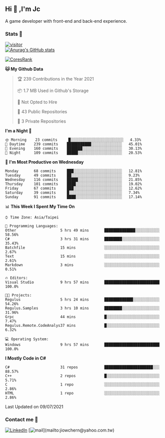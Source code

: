 ## Hi 👋 ,I'm Jc  

A game developer with front-end and back-end experience.  

### Stats  📝
[![visitor](https://visitor-badge.glitch.me/badge?page_id=jiowchern.jiowchern&style=flat-square&color=0088cc)](https://visitor-badge.glitch.me/badge?page_id=jiowchern.jiowchern&style=flat-square&color=0088cc)  
[![Anurag's GitHub stats](https://github-readme-stats.vercel.app/api?username=jiowchern&count_private=true&&show_icons=true)](https://github.com/anuraghazra/github-readme-stats)  
<!-- [![trophy](https://github-profile-trophy.vercel.app/?username=jiowchern)](https://github.com/ryo-ma/github-profile-trophy)   -->
[![CoresRank](https://cr-ss-service.azurewebsites.net/api/ScreenShot?widget=summary&username=jiowchern)](https://cr-ss-service.azurewebsites.net/api/ScreenShot?widget=summary&username=jiowchern)


<!--START_SECTION:waka-->
**🐱 My Github Data** 

> 🏆 239 Contributions in the Year 2021
 > 
> 📦 1.7 MB Used in Github's Storage 
 > 
> 🚫 Not Opted to Hire
 > 
> 📜 43 Public Repositories 
 > 
> 🔑 3 Private Repositories  
 > 
**I'm a Night 🦉** 

```text
🌞 Morning    23 commits     █░░░░░░░░░░░░░░░░░░░░░░░░   4.33% 
🌆 Daytime    239 commits    ███████████░░░░░░░░░░░░░░   45.01% 
🌃 Evening    160 commits    ███████░░░░░░░░░░░░░░░░░░   30.13% 
🌙 Night      109 commits    █████░░░░░░░░░░░░░░░░░░░░   20.53%

```
📅 **I'm Most Productive on Wednesday** 

```text
Monday       68 commits     ███░░░░░░░░░░░░░░░░░░░░░░   12.81% 
Tuesday      49 commits     ██░░░░░░░░░░░░░░░░░░░░░░░   9.23% 
Wednesday    116 commits    █████░░░░░░░░░░░░░░░░░░░░   21.85% 
Thursday     101 commits    ████░░░░░░░░░░░░░░░░░░░░░   19.02% 
Friday       67 commits     ███░░░░░░░░░░░░░░░░░░░░░░   12.62% 
Saturday     39 commits     █░░░░░░░░░░░░░░░░░░░░░░░░   7.34% 
Sunday       91 commits     ████░░░░░░░░░░░░░░░░░░░░░   17.14%

```


📊 **This Week I Spent My Time On** 

```text
⌚︎ Time Zone: Asia/Taipei

💬 Programming Languages: 
Other                    5 hrs 49 mins       ██████████████░░░░░░░░░░░   58.56% 
C#                       3 hrs 31 mins       ████████░░░░░░░░░░░░░░░░░   35.43% 
Batchfile                15 mins             ░░░░░░░░░░░░░░░░░░░░░░░░░   2.67% 
Text                     15 mins             ░░░░░░░░░░░░░░░░░░░░░░░░░   2.61% 
Markdown                 3 mins              ░░░░░░░░░░░░░░░░░░░░░░░░░   0.51%

🔥 Editors: 
Visual Studio            9 hrs 57 mins       █████████████████████████   100.0%

🐱‍💻 Projects: 
Regulus                  5 hrs 24 mins       █████████████░░░░░░░░░░░░   54.26% 
Regulus.Samples          3 hrs 10 mins       ████████░░░░░░░░░░░░░░░░░   31.96% 
Grpc                     44 mins             █░░░░░░░░░░░░░░░░░░░░░░░░   7.47% 
Regulus.Remote.CodeAnalys37 mins             █░░░░░░░░░░░░░░░░░░░░░░░░   6.32%

💻 Operating System: 
Windows                  9 hrs 57 mins       █████████████████████████   100.0%

```

**I Mostly Code in C#** 

```text
C#                       31 repos            ██████████████████████░░░   88.57% 
C++                      2 repos             █░░░░░░░░░░░░░░░░░░░░░░░░   5.71% 
C                        1 repo              ░░░░░░░░░░░░░░░░░░░░░░░░░   2.86% 
HTML                     1 repo              ░░░░░░░░░░░░░░░░░░░░░░░░░   2.86%

```



 Last Updated on 09/07/2021
<!--END_SECTION:waka-->



### Contact me 💬
[![LinkedIn](https://img.shields.io/badge/-JiowchernChen-0077B5?style==flat-square&logo=LinkedIn&logoColor=white)](https://www.linkedin.com/in/jiowchern-chen-4aaa90b7/) [![mail](https://img.shields.io/badge/-jiowchern%40yahoo.com.tw-blueviolet?style=flat-square&logo=yahoo!)](mailto:jiowchern@yahoo.com.tw)    

<!-- [![Linkedin Badge](https://img.shields.io/badge/-LinkedIn-blue?style=flat-square&logo=Linkedin&logoColor=white&link=https://www.linkedin.com/in/jiowchern-chen-4aaa90b7/)](https://www.linkedin.com/in/jiowchern-chen-4aaa90b7/) -->


<!--
**jiowchern/jiowchern** is a ✨ _special_ ✨ repository because its `README.md` (this file) appears on your GitHub profile.

Here are some ideas to get you started:

- 🔭 I’m currently working on ...
- 🌱 I’m currently learning ...
- 👯 I’m looking to collaborate on ...
- 🤔 I’m looking for help with ...
- 💬 Ask me about ...
- 📫 How to reach me: ...
- 😄 Pronouns: ...
- ⚡ Fun fact: ...
-->
